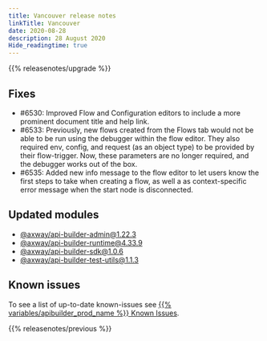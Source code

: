 ```yaml
---
title: Vancouver release notes
linkTitle: Vancouver
date: 2020-08-28
description: 28 August 2020
Hide_readingtime: true
---
```


{{% releasenotes/upgrade %}}

## Fixes

* #6530: Improved Flow and Configuration editors to include a more prominent document title and help link.
* #6533: Previously, new flows created from the Flows tab would not be able to be run using the debugger within the flow editor. They also required env, config, and request (as an object type) to be provided by their flow-trigger. Now, these parameters are no longer required, and the debugger works out of the box.
* #6535: Added new info message to the flow editor to let users know the first steps to take when creating a flow, as well a as context-specific error message when the start node is disconnected.

## Updated modules

* [@axway/api-builder-admin@1.22.3](https://www.npmjs.com/package/@axway/api-builder-admin/v/1.22.3)
* [@axway/api-builder-runtime@4.33.9](https://www.npmjs.com/package/@axway/api-builder-runtime/v/4.33.9)
* [@axway/api-builder-sdk@1.0.6](https://www.npmjs.com/package/@axway/api-builder-sdk/v/1.0.6)
* [@axway/api-builder-test-utils@1.1.3](https://www.npmjs.com/package/@axway/api-builder-test-utils/v/1.1.3)

## Known issues

To see a list of up-to-date known-issues see [{{% variables/apibuilder_prod_name %}} Known Issues](/docs/known_issues).

{{% releasenotes/previous %}}
